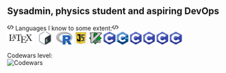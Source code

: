 ## Sysadmin, physics student and aspiring DevOps
<!--
**birrabenzina/birrabenzina** is a ✨ _special_ ✨ repository because its `README.md` (this file) appears on your GitHub profile.

Here are some ideas to get you started:

- 🔭 I’m currently working on ...
- 🌱 I’m currently learning ...
- 👯 I’m looking to collaborate on ...
- 🤔 I’m looking for help with ...
- 💬 Ask me about ...
- 📫 How to reach me: ...
- 😄 Pronouns: ...
- ⚡ Fun fact: ...
-->
<img height="15" src="./icons/coding.png"> Languages I know to some extent:<img height="15" src="/icons/coding.png"><br>
<code><img height="30" src="./icons/latex.png" alt="LaTeX"></code>
<code><img height="30" src="./icons/bash.png" alt="Shell"></code>
<code><img height="30" src="./icons/r.svg" alt="R"></code>
<code><img height="30" src="./icons/js.png" alt="JavaScript"></code>
<code><img height="30" src="./icons/vim.svg" alt="Vimscript"></code>
<code><img height="30" src="./icons/c.png" alt="C"></code>
<code><img height="30" src="./icons/cpp.png" alt="C++"></code>
<code><img height="30" src="./icons/c.png" alt="Lua"></code>
<code><img height="30" src="./icons/c.png" alt="C"></code>
<code><img height="30" src="./icons/c.png" alt="C"></code>
<code><img height="30" src="./icons/c.png" alt="C"></code>

Codewars level:<br>
<img src="https://www.codewars.com/users/birrabenzina/badges/small" alt="Codewars"><br>
